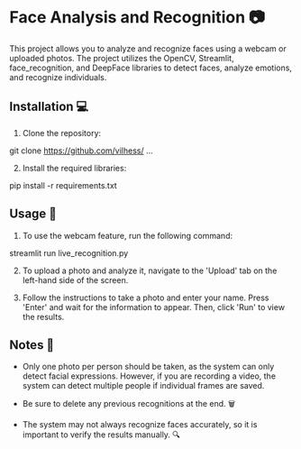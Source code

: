 # Face Analysis and Recognition 📷

This project allows you to analyze and recognize faces using a webcam or uploaded photos. The project utilizes the OpenCV, Streamlit, face_recognition, and DeepFace libraries to detect faces, analyze emotions, and recognize individuals.

## Installation 💻

1. Clone the repository:

git clone https://github.com/vilhess/ ...


2. Install the required libraries:

pip install -r requirements.txt

## Usage 🎥

1. To use the webcam feature, run the following command:

streamlit run live_recognition.py


2. To upload a photo and analyze it, navigate to the 'Upload' tab on the left-hand side of the screen.

3. Follow the instructions to take a photo and enter your name. Press 'Enter' and wait for the information to appear. Then, click 'Run' to view the results.

## Notes 📝

- Only one photo per person should be taken, as the system can only detect facial expressions. However, if you are recording a video, the system can detect multiple people if individual frames are saved.

- Be sure to delete any previous recognitions at the end. 🗑️

- The system may not always recognize faces accurately, so it is important to verify the results manually. 🔍




